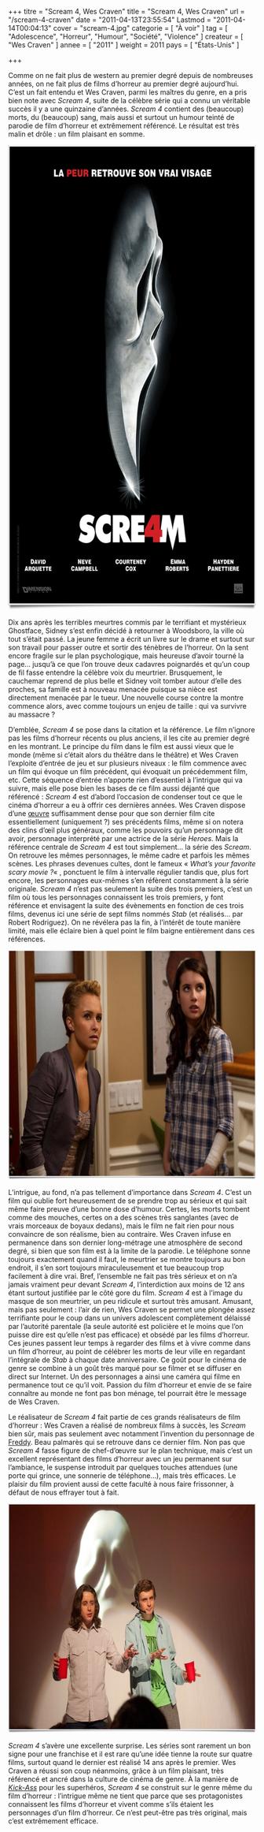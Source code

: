 +++
titre = "Scream 4, Wes Craven"
title = "Scream 4, Wes Craven"
url = "/scream-4-craven"
date = "2011-04-13T23:55:54"
Lastmod = "2011-04-14T00:04:13"
cover = "scream-4.jpg"
categorie = [ "À voir" ]
tag = [ "Adolescence", "Horreur", "Humour", "Société", "Violence" ]
createur = [ "Wes Craven" ]
annee = [ "2011" ]
weight = 2011
pays = [ "États-Unis" ]

+++

<p>Comme on ne fait plus de western au premier degré depuis de nombreuses années, on ne fait plus de films d&rsquo;horreur au premier degré aujourd&rsquo;hui. C&rsquo;est un fait entendu et Wes Craven, parmi les maîtres du genre, en a pris bien note avec <em>Scream 4</em>, suite de la célèbre série qui a connu un véritable succès il y a une quinzaine d&rsquo;années. <em>Scream 4</em> contient des (beaucoup) morts, du (beaucoup) sang, mais aussi et surtout un humour teinté de parodie de film d&rsquo;horreur et extrêmement référencé. Le résultat est très malin et drôle : un film plaisant en somme.</p>
<p><a href="http://www.allocine.fr/film/fichefilm_gen_cfilm=138196.html"> </a></p>
<p style="text-align: center;"><a href="http://www.allocine.fr/film/fichefilm_gen_cfilm=138196.html"></a></p>
<p><a href="http://www.allocine.fr/film/fichefilm_gen_cfilm=138196.html"></a></p>
<div style="text-align: center;"><img class="aligncenter" src="scream-4-wes-craven.jpeg" border="0" alt="Scream 4 wes craven" width="690" height="943" /></div>
<p>Dix ans après les terribles meurtres commis par le terrifiant et mystérieux Ghostface, Sidney s&rsquo;est enfin décidé à retourner à Woodsboro, la ville où tout s&rsquo;était passé. La jeune femme a écrit un livre sur le drame et surtout sur son travail pour passer outre et sortir des ténèbres de l&rsquo;horreur. On la sent encore fragile sur le plan psychologique, mais heureuse d&rsquo;avoir tourné la page… jusqu&rsquo;à ce que l&rsquo;on trouve deux cadavres poignardés et qu&rsquo;un coup de fil fasse entendre la célèbre voix du meurtrier. Brusquement, le cauchemar reprend de plus belle et Sidney voit tomber autour d&rsquo;elle des proches, sa famille est à nouveau menacée puisque sa nièce est directement menacée par le tueur. Une nouvelle course contre la montre commence alors, avec comme toujours un enjeu de taille : qui va survivre au massacre ?</p>
<p>D&rsquo;emblée, <em>Scream 4</em> se pose dans la citation et la référence. Le film n&rsquo;ignore pas les films d&rsquo;horreur récents ou plus anciens, il les cite au premier degré en les montrant. Le principe du film dans le film est aussi vieux que le monde (même si c&rsquo;était alors du théâtre dans le théâtre) et Wes Craven l&rsquo;exploite d&rsquo;entrée de jeu et sur plusieurs niveaux : le film commence avec un film qui évoque un film précédent, qui évoquait un précédemment film, etc. Cette séquence d&rsquo;entrée n&rsquo;apporte rien d&rsquo;essentiel à l&rsquo;intrigue qui va suivre, mais elle pose bien les bases de ce film aussi déjanté que référencé : <em>Scream 4</em> est d&rsquo;abord l&rsquo;occasion de condenser tout ce que le cinéma d&rsquo;horreur a eu à offrir ces dernières années. Wes Craven dispose d&rsquo;une <a href="http://en.wikipedia.org/wiki/Wes_Craven#Filmography">œuvre</a> suffisamment dense pour que son dernier film cite essentiellement (uniquement ?) ses précédents films, même si on notera des clins d&rsquo;œil plus généraux, comme les pouvoirs qu&rsquo;un personnage dit avoir, personnage interprété par une actrice de la série <em>Heroes</em>. Mais la référence centrale de <em>Scream 4</em> est tout simplement… la série des <em>Scream</em>. On retrouve les mêmes personnages, le même cadre et parfois les mêmes scènes. Les phrases devenues cultes, dont le fameux &laquo;&nbsp;<em>What&rsquo;s your favorite scary movie ?</em>&laquo;&nbsp;, ponctuent le film à intervalle régulier tandis que, plus fort encore, les personnages eux-mêmes s&rsquo;en réfèrent constamment à la série originale. <em>Scream 4</em> n&rsquo;est pas seulement la suite des trois premiers, c&rsquo;est un film où tous les personnages connaissent les trois premiers, y font référence et envisagent la suite des évènements en fonction de ces trois films, devenus ici une série de sept films nommés <em>Stab</em> (et réalisés… par Robert Rodriguez). On ne révélera pas la fin, à l&rsquo;intérêt de toute manière limité, mais elle éclaire bien à quel point le film baigne entièrement dans ces références.</p>
<div style="text-align: center;"><img class="aligncenter" src="craven-scream-4.jpeg" border="0" alt="Craven scream 4" width="690" height="466" /></div>
<p>L&rsquo;intrigue, au fond, n&rsquo;a pas tellement d&rsquo;importance dans <em>Scream 4</em>. C&rsquo;est un film qui oublie fort heureusement de se prendre trop au sérieux et qui sait même faire preuve d&rsquo;une bonne dose d&rsquo;humour. Certes, les morts tombent comme des mouches, certes on a des scènes très sanglantes (avec de vrais morceaux de boyaux dedans), mais le film ne fait rien pour nous convaincre de son réalisme, bien au contraire. Wes Craven infuse en permanence dans son dernier long-métrage une atmosphère de second degré, si bien que son film est à la limite de la parodie. Le téléphone sonne toujours exactement quand il faut, le meurtrier se montre toujours au bon endroit, il s&rsquo;en sort toujours miraculeusement et tue beaucoup trop facilement à dire vrai. Bref, l&rsquo;ensemble ne fait pas très sérieux et on n&rsquo;a jamais vraiment peur devant <em>Scream 4</em>, l&rsquo;interdiction aux moins de 12 ans étant surtout justifiée par le côté gore du film. <em>Scream 4</em> est à l&rsquo;image du masque de son meurtrier, un peu ridicule et surtout très amusant. Amusant, mais pas seulement : l&rsquo;air de rien, Wes Craven se permet une plongée assez terrifiante pour le coup dans un univers adolescent complètement délaissé par l&rsquo;autorité parentale (la seule autorité est policière et le moins que l&rsquo;on puisse dire est qu&rsquo;elle n&rsquo;est pas efficace) et obsédé par les films d&rsquo;horreur. Ces jeunes passent leur temps à regarder des films et à vivre comme dans un film d&rsquo;horreur, au point de célébrer les morts de leur ville en regardant l&rsquo;intégrale de <em>Stab</em> à chaque date anniversaire. Ce goût pour le cinéma de genre se combine à un goût très marqué pour se filmer et se diffuser en direct sur Internet. Un des personnages a ainsi une caméra qui filme en permanence tout ce qu&rsquo;il voit. Passion du film d&rsquo;horreur et envie de se faire connaître au monde ne font pas bon ménage, tel pourrait être le message de Wes Craven.</p>
<p>Le réalisateur de <em>Scream 4</em> fait partie de ces grands réalisateurs de film d&rsquo;horreur : Wes Craven a réalisé de nombreux films à succès, les <em>Scream</em> bien sûr, mais pas seulement avec notamment l&rsquo;invention du personnage de <a href="http://en.wikipedia.org/wiki/Freddy_Krueger">Freddy</a>. Beau palmarès qui se retrouve dans ce dernier film. Non pas que <em>Scream 4</em> fasse figure de chef-d&rsquo;œuvre sur le plan technique, mais c&rsquo;est un excellent représentant des films d&rsquo;horreur avec un jeu permanent sur l&rsquo;ambiance, le suspense introduit par quelques touches attendues (une porte qui grince, une sonnerie de téléphone…), mais très efficaces. Le plaisir du film provient aussi de cette faculté à nous faire frissonner, à défaut de nous effrayer tout à fait.</p>
<div style="text-align: center;"><img class="aligncenter" src="scream-4-craven.jpeg" border="0" alt="Scream 4 craven" width="690" height="466" /></div>
<p><em>Scream 4</em> s&rsquo;avère une excellente surprise. Les séries sont rarement un bon signe pour une franchise et il est rare qu&rsquo;une idée tienne la route sur quatre films, surtout quand le dernier est réalisé 14 ans après le premier. Wes Craven a réussi son coup néanmoins, grâce à un film plaisant, très référencé et ancré dans la culture de cinéma de genre. À la manière de <em><a href="http://voiretmanger.fr/2010/03/29/kick-ass-vaughn/">Kick-Ass</a></em> pour les superhéros, <em>Scream 4</em> se construit sur le genre même du film d&rsquo;horreur : l&rsquo;intrigue même ne tient que parce que ses protagonistes connaissent les films d&rsquo;horreur et vivent comme s&rsquo;ils étaient les personnages d&rsquo;un film d&rsquo;horreur. Ce n&rsquo;est peut-être pas très original, mais c&rsquo;est extrêmement efficace.</p>

